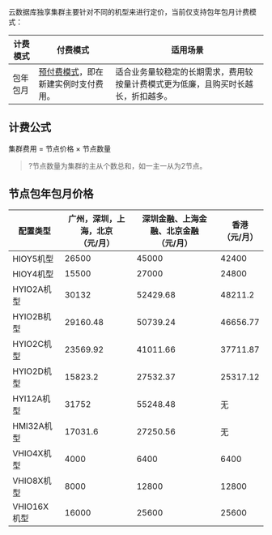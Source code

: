 云数据库独享集群主要针对不同的机型来进行定价，当前仅支持包年包月计费模式：

| 计费模式 | 付费模式                             | 适用场景                                                     |
| -------- | ------------------------------------ | ------------------------------------------------------------ |
| 包年包月 | [预付费模式](https://cloud.tencent.com/document/product/555/9618)，即在新建实例时支付费用。 | 适合业务量较稳定的长期需求，费用较按量计费模式更为低廉，且购买时长越长，折扣越多。 |

## 计费公式
集群费用 = 节点价格 × 节点数量
>?节点数量为集群的主从个数总和，如一主一从为2节点。

## 节点包年包月价格


| 配置类型    | 广州，深圳，上海，北京 <br> （元/月） | 深圳金融、上海金融、北京金融  <br> （元/月） | 香港  <br>（元/月） |
| ----------- | -------------------------------- | --------------------------------------- | ------------------ |
| HIOY5机型   | 26500                            | 45000                                   | 42400              |
| HIOY4机型   | 15500                            | 27000                                   | 24800              |
| HYIO2A机型  | 30132                            | 52429.68                                | 48211.2            |
| HYIO2B机型  | 29160.48                         | 50739.24                                | 46656.77           |
| HYIO2C机型  | 23569.92                         | 41011.66                                | 37711.87           |
| HYIO2D机型  | 15823.2                          | 27532.37                                | 25317.12           |
| HYI12A机型  | 31752                            | 55248.48                                | 无                 |
| HMI32A机型  | 17031.6                          | 27250.56                                | 无                 |
| VHIO4X机型  | 4000                             | 6400                                    | 6400               |
| VHIO8X机型  | 8000                             | 12800                                   | 12800              |
| VHIO16X机型 | 16000                            | 25600                                   | 25600              |


